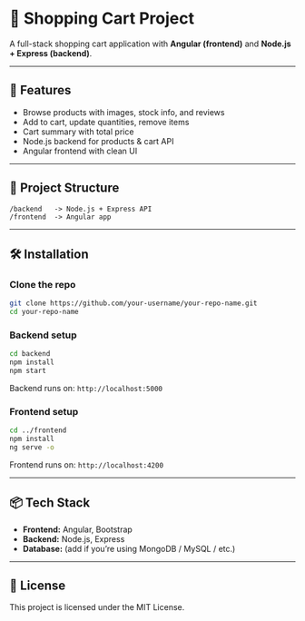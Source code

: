 # 🛒 Shopping Cart Project

A full-stack shopping cart application with **Angular (frontend)** and **Node.js + Express (backend)**.

---

## 🚀 Features

* Browse products with images, stock info, and reviews
* Add to cart, update quantities, remove items
* Cart summary with total price
* Node.js backend for products & cart API
* Angular frontend with clean UI

---

## 📂 Project Structure

```
/backend   -> Node.js + Express API
/frontend  -> Angular app
```

---

## 🛠️ Installation

### Clone the repo

```bash
git clone https://github.com/your-username/your-repo-name.git
cd your-repo-name
```

### Backend setup

```bash
cd backend
npm install
npm start
```

Backend runs on: `http://localhost:5000`

### Frontend setup

```bash
cd ../frontend
npm install
ng serve -o
```

Frontend runs on: `http://localhost:4200`

---

## 📦 Tech Stack

* **Frontend:** Angular, Bootstrap
* **Backend:** Node.js, Express
* **Database:** (add if you’re using MongoDB / MySQL / etc.)

---

## 📜 License

This project is licensed under the MIT License.
